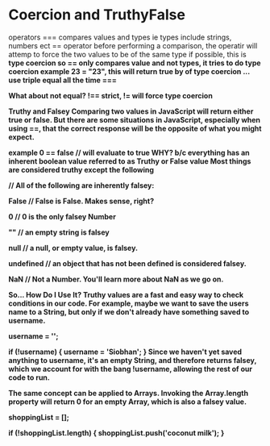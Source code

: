 # Coercion and TruthyFalse

operators
=== compares values and types ie types include strings, numbers ect
== operator before performing a comparison, the operatir will attemp to force the two values to be of the same type if possible, this is <b>type coercion<b>
so == only compares value and not types, it tries to do type coercion
example 23 = "23", this will return true by of type coercion ... use triple equal all the time ===



What about not equal?
!== strict, != will force type coercion

Truthy and Falsey
Comparing two values in JavaScript will return either true or false. But there are some situations in JavaScript, especially when using ==, that the correct response will be the opposite of what you might expect.

example 0 == false // will evaluate to true
WHY?
b/c everything has an <b>inherent boolean value<b> referred to as Truthy or False value
Most things are considered truthy except the <b>following<b>

// All of the following are inherently falsey:

False
// False is False. Makes sense, right?

0
// 0 is the only falsey Number

""
// an empty string is falsey

null
// a null, or empty value, is falsey.

undefined
// an object that has not been defined is considered falsey.

NaN
// Not a Number. You'll learn more about NaN as we go on.


So... How Do I Use It?
Truthy values are a fast and easy way to check conditions in our code. For example, maybe we want to save the users name to a String, but only if we don't already have something saved to username.

username = '';

if (!username) {
  username = 'Siobhan';
}
Since we haven't yet saved anything to username, it's an empty String, and therefore returns falsey, which we account for with the bang !username, allowing the rest of our code to run.

The same concept can be applied to Arrays. Invoking the Array.length property will return 0 for an empty Array, which is also a falsey value.

shoppingList = [];

if (!shoppingList.length) {
  shoppingList.push('coconut milk');
}